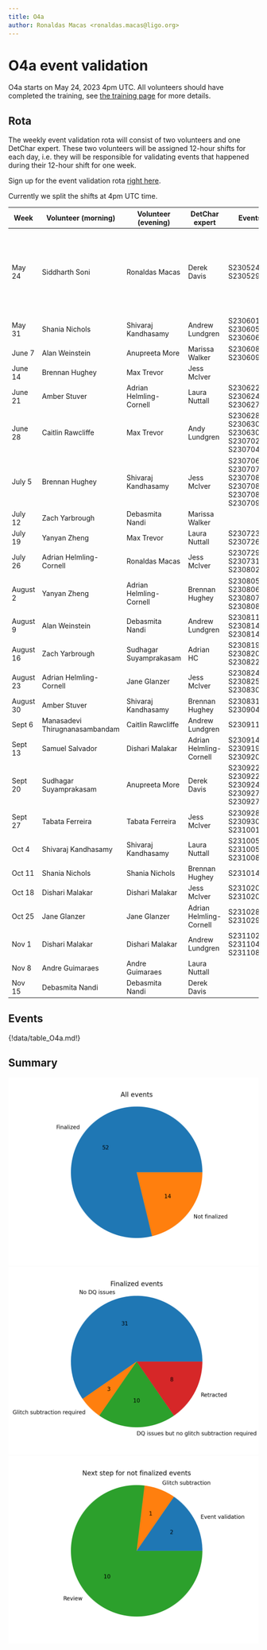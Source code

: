 ```yaml
---
title: O4a
author: Ronaldas Macas <ronaldas.macas@ligo.org>
---
```


# O4a event validation

O4a starts on May 24, 2023 4pm UTC. All volunteers should have completed the training, see [the training page](training.md) for more details.

## Rota

The weekly event validation rota will consist of two volunteers and one DetChar expert. These two volunteers will be assigned 12-hour shifts for each day, i.e. they will be responsible for validating events that happened during their 12-hour shift for one week.

Sign up for the event validation rota [right here](https://docs.google.com/document/d/1KG7r8cv---d1DZ6uqUmnudz8fZ_eBrCXiIMq8UDTfXA/edit#).

Currently we split the shifts at 4pm UTC time.

| Week        | Volunteer (morning)     | Volunteer (evening) | DetChar expert | Events | DetChar presentations | Notes |
|-------------|-------------------------|---------------------|----------------|--------|-------|--------|
| May 24      | Siddharth Soni                 | Ronaldas Macas          | Derek Davis             | S230524x, S230529ay | [RM](https://wiki.ligo.org/DetChar/Telecon20230612), [SS](https://wiki.ligo.org/DetChar/Telecon20230612) | Ronaldas and Sidd also validate events from ER15 (S230502m, S230518h, S230520ae, S230522a, S230522n | 
| May 31      | Shania Nichols                 | Shivaraj Kandhasamy     | Andrew Lundgren         | S230601bf, S230605o, S230606d |[SN](https://dcc.ligo.org/LIGO-G2301271), [SK](https://dcc.ligo.org/LIGO-G2301315) |      |
| June 7      | Alan Weinstein                 | Anupreeta More          | Marissa Walker          | S230608as, S230609u | [AW](https://dcc.ligo.org/G2301716-v1), [AM](https://dcc.ligo.org/G2301733) | |
| June 14     | Brennan Hughey                 | Max Trevor              | Jess McIver             |        |       | |
| June 21     | Amber Stuver                   | Adrian Helmling-Cornell | Laura Nuttall           | S230622ba, S230624av, S230627c |[AS](https://dcc.ligo.org/LIGO-G2301340), [AHC](https://dcc.ligo.org/LIGO-T2300247), [AHC](https://dcc.ligo.org/LIGO-T2300242)  | |
| June 28     | Caitlin Rawcliffe              | Max Trevor              | Andy Lundgren           | S230628ax, S230630am, S230630bq, S230702an, S230704f |[CR](https://dcc.ligo.org/LIGO-G2301353), [MT](https://dcc.ligo.org/LIGO-G2301573) | |
| July 5      | Brennan Hughey                 | Shivaraj Kandhasamy     | Jess McIver             | S230706ah, S230707ai, S230708t, S230708z, S230708cf, S230709bi |[BH](https://dcc.ligo.org/LIGO-G2301371), [SK](https://dcc.ligo.org/LIGO-G2301500) |      |
| July 12     | Zach Yarbrough                 | Debasmita Nandi         | Marissa Walker          |        |       | |
| July 19     | Yanyan Zheng                   | Max Trevor              | Laura Nuttall           | S230723ac, S230726a |[YZ](https://dcc.ligo.org/LIGO-G2301737)  |     |
| July 26     | Adrian Helmling-Cornell        | Ronaldas Macas          | Jess McIver             | S230729z, S230731an, S230802aq |[AHC](https://dcc.ligo.org/LIGO-T2300321), [RM](https://dcc.ligo.org/G2301496) | |
| August 2    | Yanyan Zheng                   | Adrian Helmling-Cornell | Brennan Hughey          | S230805x, S230806ak, S230807f, S230808i |[AHC](https://dcc.ligo.org/LIGO-T2300322), [YZ](https://dcc.ligo.org/LIGO-G2301737)  | |
| August 9    | Alan Weinstein                 | Debasmita Nandi         | Andrew Lundgren         | S230811n, S230814r, S230814ah |[AW](https://dcc.ligo.org/G2301717-v1) [DN](https://dcc.ligo.org/G2302035)     | |
| August 16   | Zach Yarbrough                 | Sudhagar Suyamprakasam  | Adrian HC               | S230819ax, S230820bq, S230822bm |[AHC](https://dcc.ligo.org/LIGO-T2300343)       | |
| August 23   | Adrian Helmling-Cornell        | Jane Glanzer            | Jess McIver             | S230824r, S230825k, S230830b | [SS](https://dcc.ligo.org/DocDB/0190/G2301962/001/EV_S230824r_S230825k_S230830b.pdf) | Sudhagar S validated the events |
| August 30   | Amber Stuver                   | Shivaraj Kandhasamy     | Brennan Hughey          | S230831e, S230904n | [AS](https://dcc.ligo.org/LIGO-G2302015) | |
| Sept 6      | Manasadevi Thirugnanasambandam | Caitlin Rawcliffe       | Andrew Lundgren         | S230911ae |       | |
| Sept 13     | Samuel Salvador                | Dishari Malakar         | Adrian Helmling-Cornell | S230914ak, S230919bj, S230920al | [DM](https://dcc.ligo.org/G2301996)  | |
| Sept 20     | Sudhagar Suyamprakasam         | Anupreeta More          | Derek Davis             | S230922g, S230922q, S230924an, S230927li, S230927be | [SS](https://dcc.ligo.org/G2302036-v1) | |
| Sept 27     | Tabata Ferreira                | Tabata Ferreira         | Jess McIver             | S230928cb, S230930al, S231001aq | [TF](https://dcc.ligo.org/LIGO-G2302063) | |
| Oct 4       | Shivaraj Kandhasamy            | Shivaraj Kandhasamy     | Laura Nuttall           | S231005j, S231005ah, S231008ap | [SK](https://dcc.ligo.org/G2302165) | |
| Oct 11      | Shania Nichols                 | Shania Nichols          | Brennan Hughey          | S231014r | [SN](https://dcc.ligo.org/LIGO-G2302097) | |
| Oct 18      | Dishari Malakar                | Dishari Malakar         | Jess McIver             | S231020ba, S231020bw | [DM](https://dcc.ligo.org/DocDB/0190/G2302136/001/Validation.pdf) | |
| Oct 25      | Jane Glanzer                   | Jane Glanzer		 | Adrian Helmling-Cornell | S231028bg, S231029y |       | |
| Nov 1       | Dishari Malakar                | Dishari Malakar         | Andrew Lundgren         | S231102w, S231104ac, S231108u |       | |
| Nov 8       | Andre Guimaraes                | Andre Guimaraes         | Laura Nuttall           |        |       | |
| Nov 15      | Debasmita Nandi                | Debasmita Nandi         | Derek Davis             |        |       | |
## Events

{!data/table_O4a.md!}

## Summary

![total](img/O4a_total.png)
![finalized](img/O4a_finalized.png)
![nfinalized](img/O4a_not_finalized.png)
